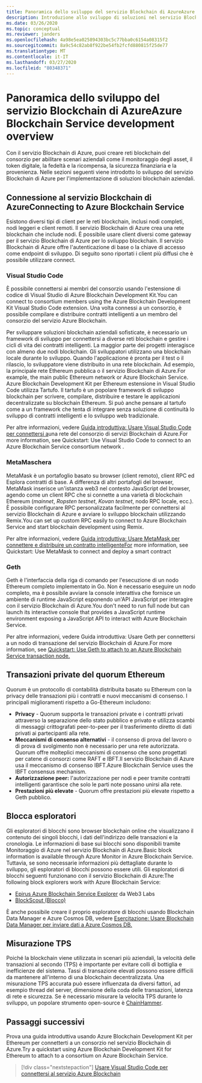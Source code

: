 ```yaml
---
title: Panoramica dello sviluppo del servizio Blockchain di AzureAzure Blockchain Service development overview
description: Introduzione allo sviluppo di soluzioni nel servizio Blockchain di Azure.Introduction on developing solutions on Azure Blockchain Service.
ms.date: 03/26/2020
ms.topic: conceptual
ms.reviewer: janders
ms.openlocfilehash: 4a98e5ea025894303bc5c77bba0c6154a08315f2
ms.sourcegitcommit: 8a9c54c82ab8f922be54fb2fcfd880815f25de77
ms.translationtype: MT
ms.contentlocale: it-IT
ms.lasthandoff: 03/27/2020
ms.locfileid: "80348371"
---
```

# <a name="azure-blockchain-service-development-overview"></a>Panoramica dello sviluppo del servizio Blockchain di AzureAzure Blockchain Service development overview

Con il servizio Blockchain di Azure, puoi creare reti blockchain del consorzio per abilitare scenari aziendali come il monitoraggio degli asset, il token digitale, la fedeltà e la ricompensa, la sicurezza finanziaria e la provenienza. Nelle sezioni seguenti viene introdotto lo sviluppo del servizio Blockchain di Azure per l'implementazione di soluzioni blockchain aziendali.

## <a name="connecting-to-azure-blockchain-service"></a>Connessione al servizio Blockchain di AzureConnecting to Azure Blockchain Service

Esistono diversi tipi di client per le reti blockchain, inclusi nodi completi, nodi leggeri e client remoti. Il servizio Blockchain di Azure crea una rete blockchain che include nodi. È possibile usare client diversi come gateway per il servizio Blockchain di Azure per lo sviluppo blockchain. Il servizio Blockchain di Azure offre l'autenticazione di base o la chiave di accesso come endpoint di sviluppo. Di seguito sono riportati i client più diffusi che è possibile utilizzare connect.

### <a name="visual-studio-code"></a>Visual Studio Code

È possibile connettersi ai membri del consorzio usando l'estensione di codice di Visual Studio di Azure Blockchain Development Kit.You can connect to consortium members using the Azure Blockchain Development Kit Visual Studio Code extension. Una volta connessi a un consorzio, è possibile compilare e distribuire contratti intelligenti a un membro del consorzio del servizio Azure Blockchain.

Per sviluppare soluzioni blockchain aziendali sofisticate, è necessario un framework di sviluppo per connettersi a diverse reti blockchain e gestire i cicli di vita dei contratti intelligenti. La maggior parte dei progetti interagisce con almeno due nodi blockchain. Gli sviluppatori utilizzano una blockchain locale durante lo sviluppo. Quando l'applicazione è pronta per il test o il rilascio, lo sviluppatore viene distribuito in una rete blockchain. Ad esempio, la principale rete Ethereum pubblica o il servizio Blockchain di Azure.For example, the main public Ethereum network or Azure Blockchain Service. Azure Blockchain Development Kit per Ethereum estensione in Visual Studio Code utilizza Tartufo. Il tartufo è un popolare framework di sviluppo blockchain per scrivere, compilare, distribuire e testare le applicazioni decentralizzate su blockchain Ethereum. Si può anche pensare al tartufo come a un framework che tenta di integrare senza soluzione di continuità lo sviluppo di contratti intelligenti e lo sviluppo web tradizionale.

Per altre informazioni, vedere [Guida introduttiva: Usare Visual Studio Code per connettersi a](connect-vscode.md)una rete del consorzio di servizi Blockchain di Azure.For more information, see Quickstart: Use Visual Studio Code to connect to an Azure Blockchain Service consortium network .

### <a name="metamask"></a>MetaMaschera

MetaMask è un portafoglio basato su browser (client remoto), client RPC ed Esplora contratti di base. A differenza di altri portafogli del browser, MetaMask inserisce un'istanza web3 nel contesto JavaScript del browser, agendo come un client RPC che si connette a una varietà di blockchain Ethereum (*mainnet*, *Ropsten testnet*, *Kovan testnet*, nodo RPC locale, ecc.). È possibile configurare RPC personalizzata facilmente per connettersi al servizio Blockchain di Azure e avviare lo sviluppo blockchain utilizzando Remix.You can set up custom RPC easily to connect to Azure Blockchain Service and start blockchain development using Remix.

Per altre informazioni, vedere [Guida introduttiva: Usare MetaMask per connettere e distribuire un contratto intelligenteFor](connect-metamask.md) more information, see Quickstart: Use MetaMask to connect and deploy a smart contract

### <a name="geth"></a>Geth

Geth è l'interfaccia della riga di comando per l'esecuzione di un nodo Ethereum completo implementato in Go. Non è necessario eseguire un nodo completo, ma è possibile avviare la console interattiva che fornisce un ambiente di runtime JavaScript esponendo un'API JavaScript per interagire con il servizio Blockchain di Azure.You don't need to run full node but can launch its interactive console that provides a JavaScript runtime environment exposing a JavaScript API to interact with Azure Blockchain Service.

Per altre informazioni, vedere Guida introduttiva: Usare Geth per connettersi a un nodo di transazione del servizio Blockchain di Azure.For more information, see [Quickstart: Use Geth to attach to an Azure Blockchain Service transaction node.](connect-geth.md)

## <a name="ethereum-quorum-private-transactions"></a>Transazioni private del quorum Ethereum

Quorum è un protocollo di contabilità distribuita basato su Ethereum con la privacy delle transazioni più i contratti e nuovi meccanismi di consenso. I principali miglioramenti rispetto a Go-Ethereum includono:

* **Privacy** - Quorum supporta le transazioni private e i contratti privati attraverso la separazione dello stato pubblico e privato e utilizza scambi di messaggi crittografati peer-to-peer per il trasferimento diretto di dati privati ai partecipanti alla rete.
* **Meccanismi di consenso alternativi** - il consenso di prova del lavoro o di prova di svolgimento non è necessario per una rete autorizzata. Quorum offre molteplici meccanismi di consenso che sono progettati per catene di consorzi come RAFT e IBFT.Il servizio Blockchain di Azure usa il meccanismo di consenso IBFT.Azure Blockchain Service uses the IBFT consensus mechanism.
* **Autorizzazione peer:** l'autorizzazione per nodi e peer tramite contratti intelligenti garantisce che solo le parti note possano unirsi alla rete.
* **Prestazioni più elevate** - Quorum offre prestazioni più elevate rispetto a Geth pubblico.

## <a name="block-explorers"></a>Blocca esploratori

Gli esploratori di blocchi sono browser blockchain online che visualizzano il contenuto dei singoli blocchi, i dati dell'indirizzo delle transazioni e la cronologia. Le informazioni di base sui blocchi sono disponibili tramite Monitoraggio di Azure nel servizio Blockchain di Azure.Basic block information is available through Azure Monitor in Azure Blockchain Service. Tuttavia, se sono necessarie informazioni più dettagliate durante lo sviluppo, gli esploratori di blocchi possono essere utili.  Gli esploratori di blocchi seguenti funzionano con il servizio Blockchain di Azure:The following block explorers work with Azure Blockchain Service:

* [Epirus Azure Blockchain Service Explorer](https://azuremarketplace.microsoft.com/marketplace/apps/blk-technologies.azure-blockchain-explorer-template?tab=Overview) da Web3 Labs
* [BlockScout (Blocco)](https://github.com/Azure-Samples/blockchain/blob/master/ledger/template/ethereum-on-azure/technology-samples/blockscout/README.md)

È anche possibile creare il proprio esploratore di blocchi usando Blockchain Data Manager e Azure Cosmos DB, vedere [Esercitazione: Usare Blockchain Data Manager per inviare dati a Azure Cosmos DB.](data-manager-cosmosdb.md)

## <a name="tps-measurement"></a>Misurazione TPS

Poiché la blockchain viene utilizzata in scenari più aziendali, la velocità delle transazioni al secondo (TPS) è importante per evitare colli di bottiglia e inefficienze del sistema. Tassi di transazione elevati possono essere difficili da mantenere all'interno di una blockchain decentralizzata. Una misurazione TPS accurata può essere influenzata da diversi fattori, ad esempio thread del server, dimensione della coda delle transazioni, latenza di rete e sicurezza. Se è necessario misurare la velocità TPS durante lo sviluppo, un popolare strumento open-source è [ChainHammer](https://github.com/drandreaskrueger/chainhammer).

## <a name="next-steps"></a>Passaggi successivi

Prova una guida introduttiva usando Azure Blockchain Development Kit per Ethereum per connetterti a un consorzio nel servizio Blockchain di Azure.Try a quickstart using Azure Blockchain Development Kit for Ethereum to attach to a consortium on Azure Blockchain Service.

> [!div class="nextstepaction"]
> [Usare Visual Studio Code per connettersi al servizio Azure Blockchain](connect-vscode.md)